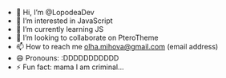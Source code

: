 - 👋 Hi, I’m @LopodeaDev
- 👀 I’m interested in JavaScript
- 🌱 I’m currently learning JS
- 💞️ I’m looking to collaborate on PteroTheme
- 📫 How to reach me olha.mihova@gmail.com (email address)
- 😄 Pronouns: :DDDDDDDDDDD
- ⚡ Fun fact: mama I am criminal...

<!---
LopodeaDev/LopodeaDev is a ✨ special ✨ repository because its `README.md` (this file) appears on your GitHub profile.
You can click the Preview link to take a look at your changes.
--->
